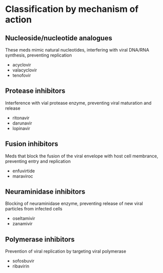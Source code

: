 # Classification by mechanism of action

## Nucleoside/nucleotide analogues
These meds mimic natural nucleotides, interfering with viral DNA/RNA synthesis, preventing replication
- acyclovir
- valacyclovir
- tenofovir

## Protease inhibitors
Interference with vial protease enzyme, preventing viral maturation and release
- ritonavir
- darunavir
- lopinavir

## Fusion inhibitors
Meds that block the fusion of the viral envelope with host cell membrance, preventing entry and replication
- enfuvirtide
- maraviroc

## Neuraminidase inhibitors
Blocking of neuraminidase enzyme, preventing release of new viral particles from infected cells
- oseltamivir
- zanamivir

## Polymerase inhibitors
Prevention of viral replication by targeting viral polymerase 
- sofosbuvir
- ribavirin

